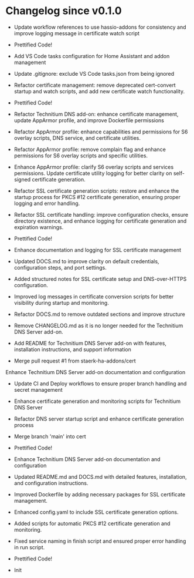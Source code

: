 # Changelog since v0.1.0
- Update workflow references to use hassio-addons for consistency and improve logging message in certificate watch script 
- Prettified Code! 
- Add VS Code tasks configuration for Home Assistant and addon management 
- Update .gitignore: exclude VS Code tasks.json from being ignored 
- Refactor certificate management: remove deprecated cert-convert startup and watch scripts, and add new certificate watch functionality. 
- Prettified Code! 
- Refactor Technitium DNS add-on: enhance certificate management, update AppArmor profile, and improve Dockerfile permissions 
- Refactor AppArmor profile: enhance capabilities and permissions for S6 overlay scripts, DNS service, and certificate utilities. 
- Refactor AppArmor profile: remove complain flag and enhance permissions for S6 overlay scripts and specific utilities. 
- Enhance AppArmor profile: clarify S6 overlay scripts and services permissions. Update certificate utility logging for better clarity on self-signed certificate generation. 
- Refactor SSL certificate generation scripts: restore and enhance the startup process for PKCS #12 certificate generation, ensuring proper logging and error handling. 
- Refactor SSL certificate handling: improve configuration checks, ensure directory existence, and enhance logging for certificate generation and expiration warnings. 
- Prettified Code! 
- Enhance documentation and logging for SSL certificate management

- Updated DOCS.md to improve clarity on default credentials, configuration steps, and port settings.
- Added structured notes for SSL certificate setup and DNS-over-HTTPS configuration.
- Improved log messages in certificate conversion scripts for better visibility during startup and monitoring. 
- Refactor DOCS.md to remove outdated sections and improve structure 
- Remove CHANGELOG.md as it is no longer needed for the Technitium DNS Server add-on. 
- Add README for Technitium DNS Server add-on with features, installation instructions, and support information 
- Merge pull request #1 from staerk-ha-addons/cert

Enhance Technitium DNS Server add-on documentation and configuration 
- Update CI and Deploy workflows to ensure proper branch handling and secret management 
- Enhance certificate generation and monitoring scripts for Technitium DNS Server 
- Refactor DNS server startup script and enhance certificate generation process 
- Merge branch 'main' into cert 
- Prettified Code! 
- Enhance Technitium DNS Server add-on documentation and configuration

- Updated README.md and DOCS.md with detailed features, installation, and configuration instructions.
- Improved Dockerfile by adding necessary packages for SSL certificate management.
- Enhanced config.yaml to include SSL certificate generation options.
- Added scripts for automatic PKCS #12 certificate generation and monitoring.
- Fixed service naming in finish script and ensured proper error handling in run script. 
- Prettified Code! 
- Init 
